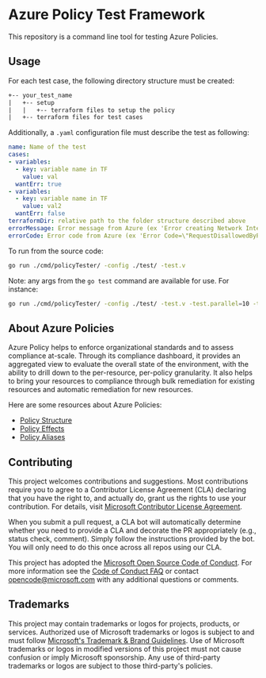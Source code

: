 # Azure Policy Test Framework

This repository is a command line tool for testing Azure Policies.

## Usage

For each test case, the following directory structure must be created:

```txt
+-- your_test_name
|   +-- setup
|   |   +-- terraform files to setup the policy
|   +-- terraform files for test cases
```

Additionally, a `.yaml` configuration file must describe the test as following:

```yaml
name: Name of the test
cases:
- variables:
  - key: variable name in TF
    value: val
  wantErr: true
- variables:
  - key: variable name in TF
    value: val2
  wantErr: false
terraformDir: relative path to the folder structure described above
errorMessage: Error message from Azure (ex 'Error creating Network Interface')
errorCode: Error code from Azure (ex 'Error Code=\"RequestDisallowedByPolicy\"')
```

To run from the source code:

```bash
go run ./cmd/policyTester/ -config ./test/ -test.v
```

Note: any args from the `go test` command are available for use. For instance:

```bash
go run ./cmd/policyTester/ -config ./test/ -test.v -test.parallel=10 -test.run Location
```

## About Azure Policies

Azure Policy helps to enforce organizational standards and to assess compliance at-scale. Through its compliance dashboard, it provides an aggregated view to evaluate the overall state of the environment, with the ability to drill down to the per-resource, per-policy granularity. It also helps to bring your resources to compliance through bulk remediation for existing resources and automatic remediation for new resources.

Here are some resources about Azure Policies:

- [Policy Structure](https://docs.microsoft.com/en-us/azure/governance/policy/concepts/definition-structure)
- [Policy Effects](https://docs.microsoft.com/en-us/azure/governance/policy/concepts/effects)
- [Policy Aliases](https://docs.microsoft.com/en-us/azure/governance/policy/concepts/definition-structure#aliases)

## Contributing

This project welcomes contributions and suggestions.  Most contributions require you to agree to a
Contributor License Agreement (CLA) declaring that you have the right to, and actually do, grant us
the rights to use your contribution. For details, visit [Microsoft Contributor License Agreement](https://cla.opensource.microsoft.com).

When you submit a pull request, a CLA bot will automatically determine whether you need to provide
a CLA and decorate the PR appropriately (e.g., status check, comment). Simply follow the instructions
provided by the bot. You will only need to do this once across all repos using our CLA.

This project has adopted the [Microsoft Open Source Code of Conduct](https://opensource.microsoft.com/codeofconduct/).
For more information see the [Code of Conduct FAQ](https://opensource.microsoft.com/codeofconduct/faq/) or
contact [opencode@microsoft.com](mailto:opencode@microsoft.com) with any additional questions or comments.

## Trademarks

This project may contain trademarks or logos for projects, products, or services. Authorized use of Microsoft trademarks or logos is subject to and must follow [Microsoft's Trademark & Brand Guidelines](https://www.microsoft.com/en-us/legal/intellectualproperty/trademarks/usage/general).
Use of Microsoft trademarks or logos in modified versions of this project must not cause confusion or imply Microsoft sponsorship.
Any use of third-party trademarks or logos are subject to those third-party's policies.
